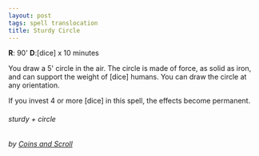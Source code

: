 ```yaml
---
layout: post
tags: spell translocation
title: Sturdy Circle
---
```

**R**: 90'  **D**:[dice] x 10 minutes

You draw a 5' circle in the air. The circle is made of force, as solid as iron, and can support the weight of [dice] humans. You can draw the circle at any orientation.

If you invest 4 or more [dice] in this spell, the effects become permanent.

###### sturdy + circle
###### by [Coins and Scroll](https://coinsandscrolls.blogspot.com/2019/10/osr-class-geometer-wizard.html)
